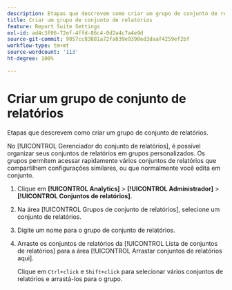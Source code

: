 ```yaml
---
description: Etapas que descrevem como criar um grupo de conjunto de relatórios.
title: Criar um grupo de conjunto de relatórios
feature: Report Suite Settings
exl-id: ad4c3f06-72ef-4ffd-86c4-0d2a4c7a4e9d
source-git-commit: 9057cc83881a72fa039e9398ed3daaf4259ef2bf
workflow-type: tm+mt
source-wordcount: '113'
ht-degree: 100%

---
```


# Criar um grupo de conjunto de relatórios

Etapas que descrevem como criar um grupo de conjunto de relatórios.

No [!UICONTROL Gerenciador do conjunto de relatórios], é possível organizar seus conjuntos de relatórios em grupos personalizados. Os grupos permitem acessar rapidamente vários conjuntos de relatórios que compartilhem configurações similares, ou que normalmente você edita em conjunto.

1. Clique em **[!UICONTROL Analytics]** > **[!UICONTROL Administrador]** > **[!UICONTROL Conjuntos de relatórios]**.
1. Na área [!UICONTROL Grupos de conjunto de relatórios], selecione um conjunto de relatórios.
1. Digite um nome para o grupo de conjunto de relatórios.
1. Arraste os conjuntos de relatórios da [!UICONTROL Lista de conjuntos de relatórios] para a área [!UICONTROL Arrastar conjuntos de relatórios aqui].

   Clique em `Ctrl+click` e `Shift+click` para selecionar vários conjuntos de relatórios e arrastá-los para o grupo.
